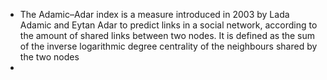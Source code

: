 - The Adamic–Adar index is a measure introduced in 2003 by Lada Adamic and Eytan Adar to predict links in a social network, according to the amount of shared links between two nodes. It is defined as the sum of the inverse logarithmic degree centrality of the neighbours shared by the two nodes
-